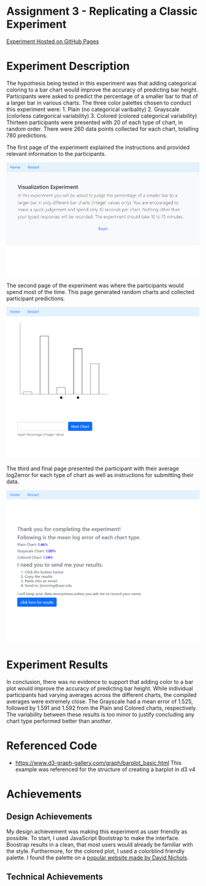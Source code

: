 # Assignment 3 - Replicating a Classic Experiment  

[Experiment Hosted on GitHub Pages](https://jalovering.github.io/03-Experiment/)

# Experiment Description
The hypothesis being tested in this experiment was that adding categorical coloring to a bar chart would improve the accuracy of predicting bar height. Participants were asked to predict the percentage of a smaller bar to that of a larger bar in various charts. The three color palettes chosen to conduct this experiment were:
    1. Plain (no categorical varibality)
    2. Grayscale (colorless categorical variability)
    3. Colored (colored categorical variability)
Thirteen participants were presented with 20 of each type of chart, in random order. There were 260 data points collected for each chart, totalling 780 predictions.

The first page of the experiment explained the instructions and provided relevant information to the participants.

![Page 1](screen1.PNG)

The second page of the experiment was where the participants would spend most of the time. This page generated random charts and collected participant predictions.

![Page 2](screen2.PNG)

The third and final page presented the participant with their average log2error for each type of chart as well as instructions for submitting their data.

![Page 3](screen3.PNG)

# Experiment Results
In conclusion, there was no evidence to support that adding color to a bar plot would improve the accuracy of predicting bar height. While individual participants had varying averages across the different charts, the compiled averages were extremely close. The Grayscale had a mean error of 1.525, followed by 1.591 and 1.592 from the Plain and Colored charts, respectively. The variability between these results is too minor to justify concluding any chart type performed better than another.

# Referenced Code
- https://www.d3-graph-gallery.com/graph/barplot_basic.html
This example was referenced for the structure of creating a barplot in d3 v4

# Achievements
## Design Achievements
My design achievement was making this experiment as user friendly as possible. To start, I used JavaScript Bootstrap to make the interface. Boostrap results in a clean, that most users would already be familiar with the style. Furthermore, for the colored plot, I used a colorblind friendly palette. I found the palette on a [popular website made by David Nichols](https://davidmathlogic.com/colorblind/#%23332288-%23117733-%2344AA99-%2388CCEE-%23DDCC77-%23CC6677-%23AA4499-%23882255). 

## Technical Achievements
